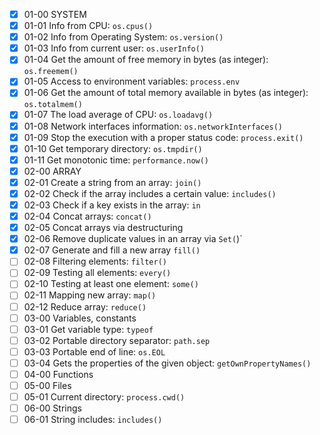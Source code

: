 - [x] 01-00 SYSTEM
- [x] 01-01 Info from CPU: `os.cpus()`
- [x] 01-02 Info from Operating System: `os.version()`
- [x] 01-03 Info from current user: `os.userInfo()`
- [x] 01-04  Get the amount of free memory in bytes (as integer): `os.freemem()`
- [x] 01-05 Access to environment variables: `process.env`
- [x] 01-06 Get the amount of total memory available in bytes (as integer): `os.totalmem()`
- [x] 01-07 The load average of CPU: `os.loadavg()`
- [x] 01-08 Network interfaces information: `os.networkInterfaces()`
- [x] 01-09 Stop the execution with a proper status code: `process.exit()`
- [x] 01-10 Get temporary directory: `os.tmpdir()`
- [x] 01-11 Get monotonic time: `performance.now()`
- [x] 02-00 ARRAY
- [x] 02-01 Create a string from an array: `join()`
- [x] 02-02 Check if the array includes a certain value: `includes()`
- [x] 02-03 Check if a key exists in the array: `in`
- [x] 02-04 Concat arrays: `concat()`
- [x] 02-05 Concat arrays via destructuring
- [x] 02-06 Remove duplicate values in an array via `Set(`)`
- [x] 02-07 Generate and fill a new array `fill()`
- [ ] 02-08 Filtering elements: `filter()`
- [ ] 02-09 Testing all elements: `every()`
- [ ] 02-10 Testing at least one element: `some()`
- [ ] 02-11 Mapping new array: `map()`
- [ ] 02-12 Reduce array: `reduce()`
- [ ] 03-00 Variables, constants
- [ ] 03-01 Get variable type: `typeof`
- [ ] 03-02 Portable directory separator: `path.sep`
- [ ] 03-03 Portable end of line: `os.EOL`
- [ ] 03-04 Gets the properties of the given object: `getOwnPropertyNames()`
- [ ] 04-00 Functions
- [ ] 05-00 Files
- [ ] 05-01 Current directory: `process.cwd()`
- [ ] 06-00 Strings
- [ ] 06-01 String includes: `includes()`
